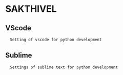 # SAKTHIVEL

## VScode
```
  Setting of vscode for python development
```
## Sublime
```
  Settings of sublime text for python development
```
